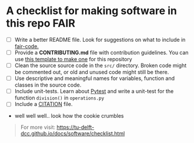 # A checklist for making software in this repo FAIR

- [ ] Write a better README file. Look for suggestions on what to include in [fair-code.](https://github.com/manuGil/fair-code)
- [ ] Provide  a **CONTRIBUTING.md** file with contribution guidelines. You can use [this template to make one](https://github.com/manuGil/fair-code/blob/main/CONTRIBUTING.md) for this repository
- [ ] Clean the source source code in the `src/` directory. Broken code might be commented out, or old and unused code might still be there.
- [ ] Use descriptive and meaningful names for variables, function and classes in the source code.
- [ ] Include unit-tests. Learn about [Pytest](https://docs.pytest.org/en/stable/getting-started.html)  and write a unit-test for the function `division()` in `operations.py`
- [ ] Include a [CITATION](https://docs.github.com/en/repositories/managing-your-repositorys-settings-and-features/customizing-your-repository/about-citation-files) file.
- well well well.. look how the cookie crumbles
> For more visit: https://tu-delft-dcc.github.io/docs/software/checklist.html
